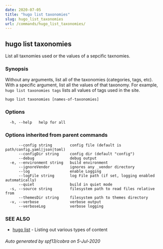 ```yaml
---
date: 2020-07-05
title: "hugo list taxonomies"
slug: hugo_list_taxonomies
url: /commands/hugo_list_taxonomies/
---
```

## hugo list taxonomies

List all taxnomies used or the values of a sepcific taxnomies.

### Synopsis

Without any arguments, list all of the taxonomies (categories, tags, etc). With
a specific argument, list all the values of that taxonomy. For example, `hugo
list taxonomies tags` lists all values of tags used in the site.

```
hugo list taxonomies [names-of-taxonomies]
```

### Options

```
  -h, --help   help for all
```

### Options inherited from parent commands

```
      --config string        config file (default is path/config.yaml|json|toml)
      --configDir string     config dir (default "config")
      --debug                debug output
  -e, --environment string   build environment
      --ignoreVendor         ignores any _vendor directory
      --log                  enable Logging
      --logFile string       log File path (if set, logging enabled automatically)
      --quiet                build in quiet mode
  -s, --source string        filesystem path to read files relative from
      --themesDir string     filesystem path to themes directory
  -v, --verbose              verbose output
      --verboseLog           verbose logging
```

### SEE ALSO

* [hugo list](/commands/hugo_list/)	 - Listing out various types of content

###### Auto generated by spf13/cobra on 5-Jul-2020
